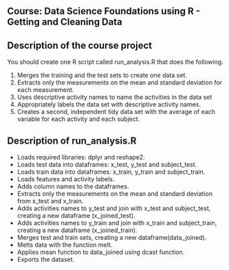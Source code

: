 ## Course: Data Science Foundations using R - Getting and Cleaning Data

## Description of the course project

You should create one R script called run_analysis.R that does the following.

1. Merges the training and the test sets to create one data set.
2. Extracts only the measurements on the mean and standard deviation for each measurement.
3. Uses descriptive activity names to name the activities in the data set
4. Appropriately labels the data set with descriptive activity names.
5. Creates a second, independent tidy data set with the average of each variable for each activity and each subject.

## Description of run_analysis.R

- Loads required libraries: dplyr and reshape2.
- Loads test data into dataframes: x_test, y_test and subject_test.
- Loads train data into dataframes: x_train, y_train and subject_train.
- Loads features and activity labels.
- Adds column names to the dataframes.
- Extracts only the measurements on the mean and standard deviation from x_test and x_train.
- Adds activities names to y_test and join with x_test and subject_test, creating a new dataframe (x_joined_test).
- Adds activities names to y_train and join with x_train and subject_train, creating a new dataframe (x_joined_train).
- Merges test and train sets, creating a new dataframe(data_joined).
- Melts data with the function melt.
- Applies mean function to data_joined using dcast function.
- Exports the dataset.
